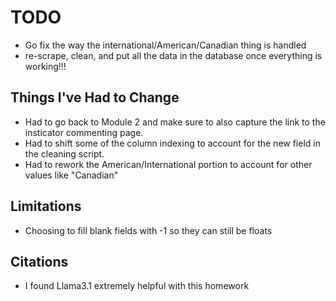 


# TODO

- Go fix the way the international/American/Canadian thing is handled
- re-scrape, clean, and put all the data in the database once everything is working!!!



## Things I've Had to Change

- Had to go back to Module 2 and make sure to also capture the link to the insticator commenting page. 
- Had to shift some of the column indexing to account for the new field in the cleaning script. 
- Had to rework the American/International portion to account for other values like "Canadian"



## Limitations

- Choosing to fill blank fields with -1 so they can still be floats


## Citations

- I found Llama3.1 extremely helpful with this homework